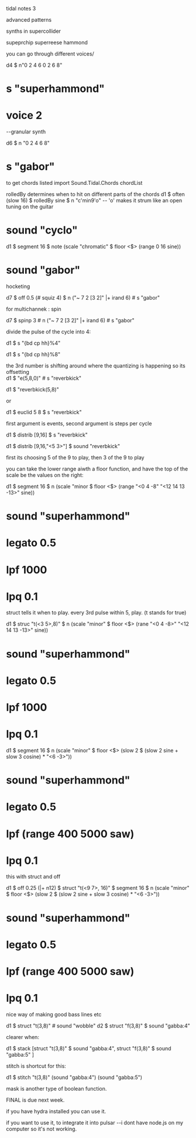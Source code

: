 tidal notes 3

advanced patterns

synths in supercollider

supeprchip
superreese
hammond

you can go through different voices/

d4 $ n"0 2 4 6 0 2 6 8"
# s "superhammond"
# voice 2

--granular synth

d6 $ n "0 2 4 6 8"
# s "gabor"

to get chords listed
import Sound.Tidal.Chords
chordList

rolledBy determines when to hit on different parts of the chords
d1
$ often (slow 16)
$ rolledBy sine
$ n "c'min9'o" -- 'o' makes it strum like an open tuning on the guitar
# sound "cyclo"

d1
$ segment 16
$ note (scale "chromatic" $ floor <$> (range 0 16 sine))
# sound "gabor"

hocketing

d7 $ off 0.5 (# squiz 4)
$ n ("~ 7 2 [3 2]" |+ irand 6) # s "gabor"

for multichannek : spin

d7 $ spinp 3 # n ("~ 7 2 [3 2]" |+ irand 6) # s "gabor"



divide the pulse of the cycle into 4:

d1 $ s "{bd cp hh}%4"

d1 $ s "{bd cp hh}%8"

the 3rd number is shifting around where the quantizing is happening so its offsetting\
d1 $ "e(5,8,0)" # s "reverbkick"

d1 $ "reverbkick(5,8)"

or

d1 $ euclid 5 8 $ s "reverbkick"

first argument is events, second argument is steps per cycle

d1 $ distrib [9,16] $ s "reverbkick"

d1 $ distrib [9,16,"<5 3>"] $ sound "reverbkick"

first its choosing 5 of the 9 to play, then 3 of the 9 to play

you can take the lower range aiwth a floor function, and have the top of the scale be the values on the right:

d1
$ segment 16
$ n (scale "minor $ floor <$> (range "<0 4 -8" "<12 14 13 -13>" sine))
# sound "superhammond"
# legato 0.5
# lpf 1000
# lpq 0.1

struct tells it when to play. every 3rd pulse within 5, play. (t stands for true)

d1
$ struc "t(<3 5>,8)"
$ n (scale "minor" $ floor <$> (rane "<0 4 -8>" "<12 14 13 -13>" sine))
# sound "superhammond"
# legato 0.5
# lpf 1000
# lpq 0.1


d1 $ segment 16
$ n (scale "minor" $ floor <$> (slow 2 $ (slow 2 sine + slow 3 cosine) * "<6 -3>"))
# sound "superhammond"
# legato 0.5
# lpf (range 400 5000 saw)
# lpq 0.1

this with struct and off


d1
$ off 0.25 (|+ n12)
$ struct "t(<9 7>, 16)"
$ segment 16
$ n (scale "minor" $ floor <$> (slow 2 $ (slow 2 sine + slow 3 cosine) * "<6 -3>"))
# sound "superhammond"
# legato 0.5
# lpf (range 400 5000 saw)
# lpq 0.1

nice way of making good bass lines etc

d1 $ struct "t(3,8)" # sound "wobble"
d2 $ struct "f(3,8)" $ sound "gabba:4"

clearer when:

d1 $ stack [struct "t(3,8)" $ sound "gabba:4",
            struct "f(3,8)" $ sound "gabba:5"
            ]

stitch is shortcut for this:

d1 $ stitch "t(3,8)" (sound "gabba:4") (sound "gabba:5")

mask is another type of boolean function.

FINAL is due next week.

if you have hydra installed you can use it.

if you want to use it, to integrate it into pulsar
--i dont have node.js on my computer so it's not working.
